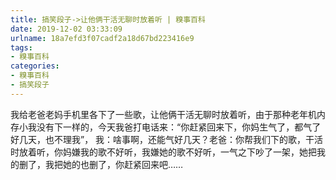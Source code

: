 ```yaml
---
title: 搞笑段子->让他俩干活无聊时放着听 | 糗事百科
date: 2019-12-02 03:33:09
urlname: 18a7efd3f07cadf2a18d67bd223416e9
tags: 
- 糗事百科
categories:
- 糗事百科
- 搞笑段子
---
```

我给老爸老妈手机里各下了一些歌，让他俩干活无聊时放着听，由于那种老年机内存小我没有下一样的，今天我爸打电话来：“你赶紧回来下，你妈生气了，都气了好几天，也不理我”，      我：啥事啊，还能气好几天？老爸：你帮我们下的歌，干活时放着听，你妈嫌我的歌不好听，我嫌她的歌不好听，一气之下吵了一架，她把我的删了，我把她的也删了，你赶紧回来吧……


